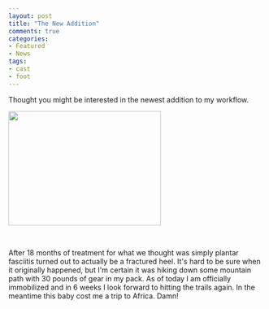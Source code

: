 ```yaml
---
layout: post
title: "The New Addition"
comments: true
categories:
- Featured
- News
tags:
- cast
- foot
---
```

Thought you might be interested in the newest addition to my workflow.

<a href="http://blog.lesterpickerphoto.com/wp-content/uploads/2012/11/photo.jpg"><img class="alignnone size-medium wp-image-2432" title="photo" src="http://blog.lesterpickerphoto.com/wp-content/uploads/2012/11/photo-300x225.jpg" alt="" width="300" height="225" /></a>

&nbsp;

After 18 months of treatment for what we thought was simply plantar fasciitis turned out to actually be a fractured heel. It's hard to be sure when it originally happened, but I'm certain it was hiking down some mountain path with 30 pounds of gear in my pack. As of today I am officially immobilized and in 6 weeks I look forward to hitting the trails again. In the meantime this baby cost me a trip to Africa. Damn!

&nbsp;

&nbsp;